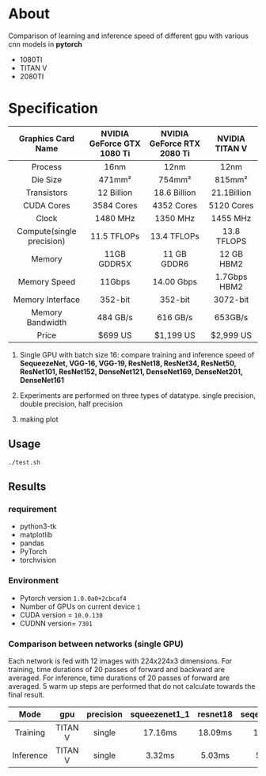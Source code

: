 # About
Comparison of learning and inference speed of different gpu with various cnn models in __pytorch__

* 1080TI
* TITAN V
* 2080TI

# Specification

|Graphics Card Name|NVIDIA GeForce GTX 1080 Ti|NVIDIA GeForce RTX 2080 Ti|NVIDIA TITAN V
|:-------:|:-------:|:-------:|:-------:|
|Process|16nm|12nm|12nm|
|Die Size|471mm²|754mm²|815mm²|
|Transistors|12 Billion|18.6 Billion|21.1Billion|
|CUDA Cores|3584 Cores|4352 Cores|5120 Cores|
|Clock|1480 MHz|1350 MHz|1455 MHz|
|Compute(single precision)|11.5 TFLOPs|13.4 TFLOPs|13.8 TFLOPS|
|Memory|11GB GDDR5X|11 GB GDDR6|12 GB HBM2|
|Memory Speed|11Gbps|14.00 Gbps|1.7Gbps HBM2|
|Memory Interface|352-bit|352-bit|3072-bit|
|Memory Bandwidth|484 GB/s|616 GB/s|653GB/s
|Price|$699 US|$1,199 US|$2,999 US|





1. Single GPU with batch size 16: compare training and inference speed of **SequeezeNet, VGG-16, VGG-19, ResNet18, ResNet34, ResNet50, ResNet101,
ResNet152, DenseNet121, DenseNet169, DenseNet201, DenseNet161**

2. Experiments are performed on three types of datatype. single precision, double precision, half precision

3. making plot

## Usage

`./test.sh`

## Results

###  requirement
* python3-tk
* matplotlib
* pandas
* PyTorch
* torchvision

### Environment

* Pytorch version `1.0.0a0+2cbcaf4`
* Number of GPUs on current device `1`
* CUDA version = `10.0.130`
* CUDNN version= `7301`


### Comparison between networks (single GPU)

Each network is fed with 12 images with 224x224x3 dimensions.
For training, time durations of 20 passes of forward and backward are averaged. For inference, time durations of
20 passes of forward are averaged. 5 warm up steps are performed that do not calculate towards the final result.


|   Mode  |gpu|precision|squeezenet1_1| resnet18|seqeezenet1_0| resnet34| resnet50  |densenet121| vgg16 |densenet169| vgg19 |resnet101|densenet201|resnet152|densenet161|
|:-------:| :----:|:--:|:----------:|:-------:|:-----------:|:-------:|:---------:| ---------:|:-----:|:---------:|:-----:|:------:|:---------:|:-------:|:---------:|
|Training | TITAN V|single|17.16ms     |18.09ms  |   18.58ms   | 30.04ms | 55.07ms   |  66.56ms  |76.74ms|  85.95ms  |88.35ms| 93.59ms| 108.81ms  |131.27ms |  131.55ms |
|Inference| TITAN V|single|3.32ms      |5.03ms   |   5.24ms    | 8.51ms  | 15.74ms   |20.289ms   |23.83ms|  27.73ms  |27.66ms| 26.65ms|  36.27    |38.01ms  |   41.19ms |
